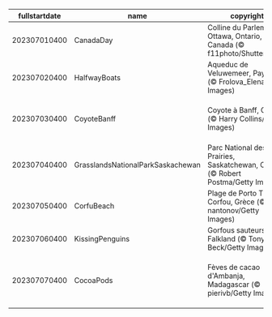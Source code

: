 |fullstartdate|name|copyright|title|image|
|--|--|--|--|--|
202307010400|CanadaDay|Colline du Parlement à Ottawa, Ontario, Canada (© f11photo/Shutterstock)|Joyeuse fête du Canada!|![](/fr-CA/2023/07/202307010400CanadaDay.jpg)|
202307020400|HalfwayBoats|Aqueduc de Veluwemeer, Pays-Bas (© Frolova_Elena/Getty Images)|Le juste milieu… de l’année!|![](/fr-CA/2023/07/202307020400HalfwayBoats.jpg)|
202307030400|CoyoteBanff|Coyote à Banff, Canada (© Harry Collins/Getty Images)|Le meilleur ennemi de Bip Bip!|![](/fr-CA/2023/07/202307030400CoyoteBanff.jpg)|
202307040400|GrasslandsNationalParkSaskachewan|Parc National des Prairies, Saskatchewan, Canada (© Robert Postma/Getty Images)|L’herbe semble plus verte par ici|![](/fr-CA/2023/07/202307040400GrasslandsNationalParkSaskachewan.jpg)|
202307050400|CorfuBeach|Plage de Porto Timoni, Corfou, Grèce (© nantonov/Getty Images)|Deux plages en une!|![](/fr-CA/2023/07/202307050400CorfuBeach.jpg)|
202307060400|KissingPenguins|Gorfous sauteurs, îles Falkland (© Tony Beck/Getty Images)|Un baiser pingou!|![](/fr-CA/2023/07/202307060400KissingPenguins.jpg)|
202307070400|CocoaPods|Fèves de cacao d'Ambanja, Madagascar (© pierivb/Getty Images)|Le fruit préféré des amoureux du chocolat|![](/fr-CA/2023/07/202307070400CocoaPods.jpg)|
